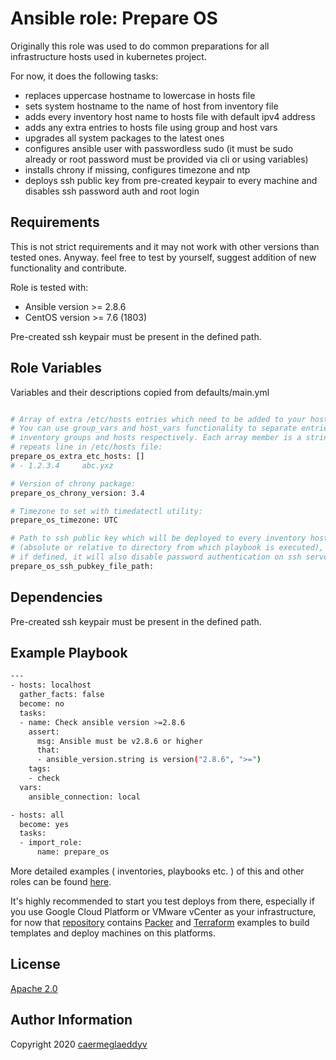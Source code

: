 Ansible role: Prepare OS
=========

Originally this role was used to do common preparations for all infrastructure hosts used in kubernetes project.

For now, it does the following tasks:
- replaces uppercase hostname to lowercase in hosts file
- sets system hostname to the name of host from inventory file
- adds every inventory host name to hosts file with default ipv4 address
- adds any extra entries to hosts file using group and host vars
- upgrades all system packages to the latest ones
- configures ansible user with passwordless sudo (it must be sudo already or root password must be provided via cli or using variables)
- installs chrony if missing, configures timezone and ntp
- deploys ssh public key from pre-created keypair to every machine and disables ssh password auth and root login


Requirements
------------

This is not strict requirements and it may not work with other versions than tested ones.
Anyway. feel free to test by yourself, suggest addition of new functionality and contribute.

Role is tested with:
- Ansible version >= 2.8.6
- CentOS version >= 7.6 (1803)

Pre-created ssh keypair must be present in the defined path.


Role Variables
--------------

Variables and their descriptions copied from defaults/main.yml

```bash

# Array of extra /etc/hosts entries which need to be added to your host(s).
# You can use group_vars and host_vars functionality to separate entries for
# inventory groups and hosts respectively. Each array member is a string which
# repeats line in /etc/hosts file:
prepare_os_extra_etc_hosts: []
# - 1.2.3.4     abc.yxz

# Version of chrony package:
prepare_os_chrony_version: 3.4

# Timezone to set with timedatectl utility:
prepare_os_timezone: UTC

# Path to ssh public key which will be deployed to every inventory host
# (absolute or relative to directory from which playbook is executed),
# if defined, it will also disable password authentication on ssh server:
prepare_os_ssh_pubkey_file_path: 

```


Dependencies
------------

Pre-created ssh keypair must be present in the defined path.


Example Playbook
----------------

```bash
---
- hosts: localhost
  gather_facts: false
  become: no
  tasks:
  - name: Check ansible version >=2.8.6
    assert:
      msg: Ansible must be v2.8.6 or higher
      that:
      - ansible_version.string is version("2.8.6", ">=")
    tags:
    - check
  vars:
    ansible_connection: local

- hosts: all
  become: yes
  tasks:
  - import_role:
      name: prepare_os

```

More detailed examples ( inventories, playbooks etc. ) of this and other roles can be found [here](https://github.com/caermeglaeddyv/examples/tree/dev/ansible).

It's highly recommended to start you test deploys from there, especially if you use Google Cloud Platform or VMware vCenter as your infrastructure, for now that [repository](https://github.com/caermeglaeddyv/examples) contains [Packer](https://github.com/caermeglaeddyv/examples/tree/dev/packer) and [Terraform](https://github.com/caermeglaeddyv/examples/tree/dev/terraform) examples to build templates and deploy machines on this platforms.


License
-------

[Apache 2.0](https://github.com/caermeglaeddyv/ansible-role-rear/blob/dev/LICENSE)


Author Information
------------------

Copyright 2020 [caermeglaeddyv](https://github.com/caermeglaeddyv)

